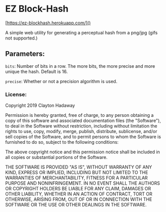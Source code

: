 # EZ Block-Hash

[https://ez-blockhash.herokuapp.com/]()

A simple web utility for generating a perceptual hash from a png/jpg (gifs not supported.)

## Parameters:
`bits`: Number of bits in a row. The more bits, the more precise and more unique the hash. Default is 16.

`precise`: Whether or not a precision algorithm is used.

### License:
Copyright 2019 Clayton Hadaway

Permission is hereby granted, free of charge, to any person obtaining a copy of this software and associated documentation files (the "Software"), to deal in the Software without restriction, including without limitation the rights to use, copy, modify, merge, publish, distribute, sublicense, and/or sell copies of the Software, and to permit persons to whom the Software is furnished to do so, subject to the following conditions:

The above copyright notice and this permission notice shall be included in all copies or substantial portions of the Software.

THE SOFTWARE IS PROVIDED "AS IS", WITHOUT WARRANTY OF ANY KIND, EXPRESS OR IMPLIED, INCLUDING BUT NOT LIMITED TO THE WARRANTIES OF MERCHANTABILITY, FITNESS FOR A PARTICULAR PURPOSE AND NONINFRINGEMENT. IN NO EVENT SHALL THE AUTHORS OR COPYRIGHT HOLDERS BE LIABLE FOR ANY CLAIM, DAMAGES OR OTHER LIABILITY, WHETHER IN AN ACTION OF CONTRACT, TORT OR OTHERWISE, ARISING FROM, OUT OF OR IN CONNECTION WITH THE SOFTWARE OR THE USE OR OTHER DEALINGS IN THE SOFTWARE.
